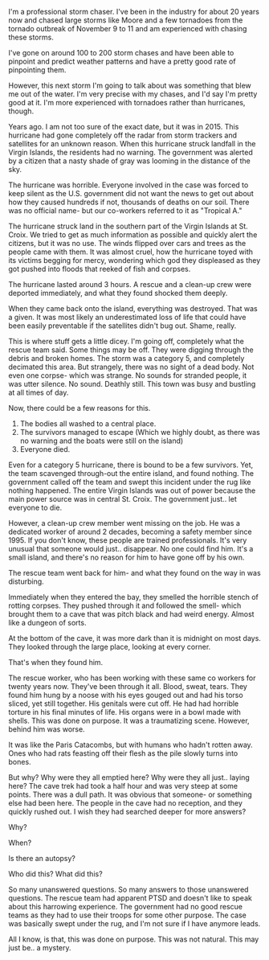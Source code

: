 I'm a professional storm chaser. I've been in the industry for about 20 years now and chased large storms like Moore and a few tornadoes from the tornado outbreak of November 9 to 11 and am experienced with chasing these storms.

I've gone on around 100 to 200 storm chases and have been able to pinpoint and predict weather patterns and have a pretty good rate of pinpointing them.

However, this next storm I'm going to talk about was something that blew me out of the water. I'm very precise with my chases, and I'd say I'm pretty good at it. I'm more experienced with tornadoes rather than hurricanes, though.

Years ago. I am not too sure of the exact date, but it was in 2015. This hurricane had gone completely off the radar from storm trackers and satellites for an unknown reason. When this hurricane struck landfall in the Virgin Islands, the residents had no warning. The government was alerted by a citizen that a nasty shade of gray was looming in the distance of the sky. 

The hurricane was horrible. Everyone involved in the case was forced to keep silent as the U.S. government did not want the news to get out about how they caused hundreds if not, thousands of deaths on our soil. There was no official name- but our co-workers referred to it as "Tropical A."

The hurricane struck land in the southern part of the Virgin Islands at St. Croix. We tried to get as much information as possible and quickly alert the citizens, but it was no use. The winds flipped over cars and trees as the people came with them. It was almost cruel, how the hurricane toyed with its victims begging for mercy, wondering which god they displeased as they got pushed into floods that reeked of fish and corpses.

The hurricane lasted around 3 hours. A rescue and a clean-up crew were deported immediately, and what they found shocked them deeply.

When they came back onto the island, everything was destroyed. That was a given. It was most likely an underestimated loss of life that could have been easily preventable if the satellites didn't bug out. Shame, really.

This is where stuff gets a little dicey. I'm going off, completely what the rescue team said. Some things may be off. They were digging through the debris and broken homes. The storm was a category 5, and completely decimated this area. But strangely, there was no sight of a dead body. Not even one corpse- which was strange. No sounds for stranded people, it was utter silence. No sound. Deathly still. This town was busy and bustling at all times of day. 

Now, there could be a few reasons for this.

1. The bodies all washed to a central place.
2. The survivors managed to escape (Which we highly doubt, as there was no warning and the boats were still on the island)
3. Everyone died.

Even for a category 5 hurricane, there is bound to be a few survivors. Yet, the team scavenged through-out the entire island, and found nothing. The government called off the team and swept this incident under the rug like nothing happened. The entire Virgin Islands was out of power because the main power source was in central St. Croix. The government just.. let everyone to die.

However, a clean-up crew member went missing on the job. He was a dedicated worker of around 2 decades, becoming a safety member since 1995. If you don't know, these people are trained professionals. It's very unusual that someone would just.. disappear. No one could find him. It's a small island, and there's no reason for him to have gone off by his own.

The rescue team went back for him- and what they found on the way in was disturbing.

Immediately when they entered the bay, they smelled the horrible stench of rotting corpses. They pushed through it and followed the smell- which brought them to a cave that was pitch black and had weird energy. Almost like a dungeon of sorts.

At the bottom of the cave, it was more dark than it is midnight on most days. They looked through the large place, looking at every corner.

That's when they found him.

The rescue worker, who has been working with these same co workers for twenty years now. They've been through it all. Blood, sweat, tears. They found him hung by a noose with his eyes gouged out and   had his torso sliced, yet still together. His genitals were cut off. He had had horrible torture in his final minutes of life. His organs were in a bowl made with shells. This was done on purpose. It was a traumatizing scene. However, behind him was worse.

It was like the Paris Catacombs, but with humans who hadn't rotten away. Ones who had rats feasting off their flesh as the pile slowly turns into bones.

But why? Why were they all emptied here? Why were they all just.. laying here? The cave trek had took a half hour and was very steep at some points. There was a dull path. It was obvious that someone- or something else had been here. The people in the cave had no reception, and they quickly rushed out. I wish they had searched deeper for more answers?

Why?

When?

Is there an autopsy?

Who did this? What did this?

So many unanswered questions. So many answers to those unanswered questions. The rescue team had apparent PTSD and doesn't like to speak about this harrowing experience. The government had no good rescue teams as they had to use their troops for some other purpose. The case was basically swept under the rug, and I'm not sure if I have anymore leads.

All I know, is that, this was done on purpose. This was not natural. This may just be.. a mystery.